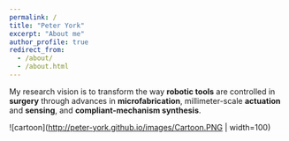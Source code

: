 ```yaml
---
permalink: /
title: "Peter York"
excerpt: "About me"
author_profile: true
redirect_from:
  - /about/
  - /about.html
---
```


My research vision is to transform the way **robotic tools** are controlled in **surgery** through advances in **microfabrication**, millimeter-scale **actuation** and **sensing**, and **compliant-mechanism synthesis**.

![cartoon](http://peter-york.github.io/images/Cartoon.PNG | width=100)
